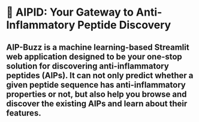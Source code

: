 # 🧬 AIPID: Your Gateway to Anti-Inflammatory Peptide Discovery

AIP-Buzz is a machine learning-based Streamlit web application designed to be your one-stop solution for discovering anti-inflammatory peptides (AIPs). It can not only predict whether a given peptide sequence has anti-inflammatory properties or not, but also help you browse and discover the existing AIPs and learn about their features.
---



